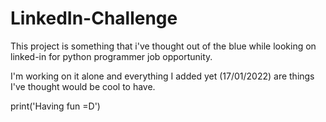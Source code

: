 # LinkedIn-Challenge

This project is something that i've thought out of the blue while looking on linked-in for python programmer job opportunity.

I'm working on it alone and everything I added yet (17/01/2022) are things I've thought would be cool to have.

print('Having fun =D')
